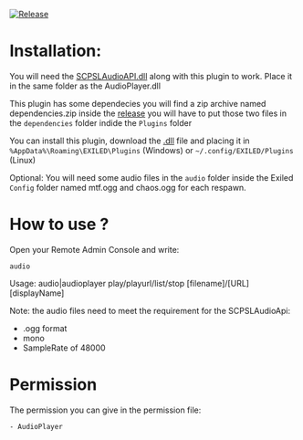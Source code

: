 [![Release]][Link]
<!----------------------------------------------------------------------------->
[Link]: https://github.com/Antoniofo/AudioPlayer/releases
<!---------------------------------[ Buttons ]--------------------------------->
[Release]: https://img.shields.io/badge/Release-EFFDE?style=for-the-badge&logoColor=white&logo=DocuSign


# Installation:

You will need the [SCPSLAudioAPI.dll](https://github.com/CedModV2/SCPSLAudioApi/releases) along with this plugin to work. Place it in the same folder as the AudioPlayer.dll

This plugin has some dependecies you will find a zip archive named dependencies.zip inside the [release](https://github.com/Antoniofo/AudioPlayer/releases) you will have to put those two files in the `dependencies` folder indide the `Plugins` folder

You can install this plugin, download the [.dll](https://github.com/Antoniofo/AudioPlayer/releases) file and placing it in ``%AppData%\Roaming\EXILED\Plugins`` (Windows) or ``~/.config/EXILED/Plugins`` (Linux)

Optional: You will need some audio files in the `audio` folder inside the Exiled `Config` folder named mtf.ogg and chaos.ogg for each respawn.


# How to use ?

Open your Remote Admin Console and write:

``audio`` 

Usage: audio|audioplayer play/playurl/list/stop [filename]/[URL] [displayName]

Note: the audio files need to meet the requirement for the SCPSLAudioApi:
- .ogg format
- mono
- SampleRate of 48000

# Permission

The permission you can give in the permission file:

`- AudioPlayer`
